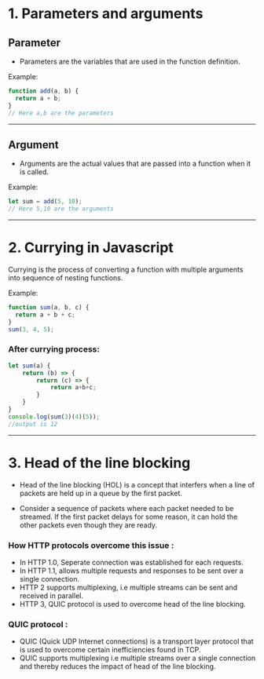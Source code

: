 # 1. Parameters and arguments

## Parameter

- Parameters are the variables that are used in the function definition.

Example:

```js
function add(a, b) {
  return a + b;
}
// Here a,b are the parameters
```

---

## Argument

- Arguments are the actual values that are passed into a function when it is called.

Example:

```js
let sum = add(5, 10);
// Here 5,10 are the arguments
```

---

# 2. Currying in Javascript

Currying is the process of converting a function with multiple arguments into sequence of nesting functions.

Example:

```js
function sum(a, b, c) {
  return a + b + c;
}
sum(3, 4, 5);
```

### After currying process:

```js
let sum(a) {
    return (b) => {
        return (c) => {
            return a+b+c;
        }
    }
}
console.log(sum(3)(4)(5));
//output is 12
```

---

# 3. Head of the line blocking

- Head of the line blocking (HOL) is a concept that interfers when a line of packets are held up in a queue by the first packet.

- Consider a sequence of packets where each packet needed to be streamed. If the first packet delays for some reason, it can hold the other packets even though they are ready.

### How HTTP protocols overcome this issue :

- In HTTP 1.0, Seperate connection was established for each requests.
- In HTTP 1.1, allows multiple requests and responses to be sent over a single connection.
- HTTP 2 supports multiplexing, i.e multiple streams can be sent and received in parallel.
- HTTP 3, QUIC protocol is used to overcome head of the line blocking.

### QUIC protocol :

- QUIC (Quick UDP Internet connections) is a transport layer protocol that is used to overcome certain inefficiencies found in TCP.
- QUIC supports multiplexing i.e multiple streams over a single connection and thereby reduces the impact of head of the line blocking.
